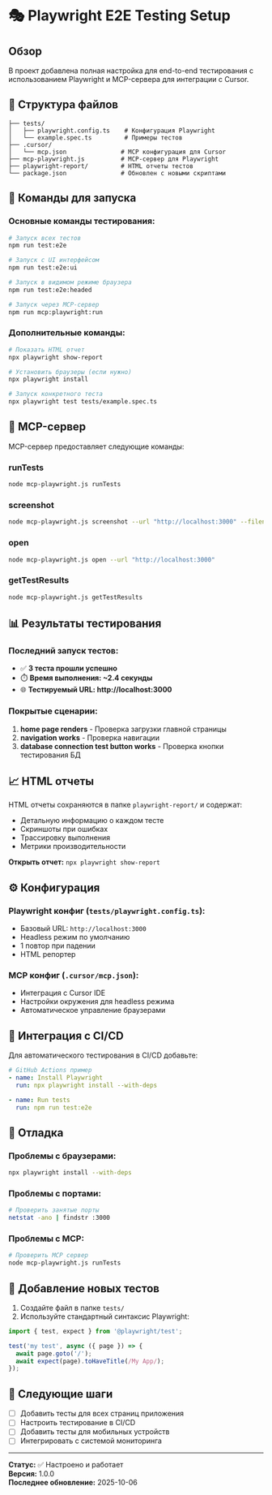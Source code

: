 # 🎭 Playwright E2E Testing Setup

## Обзор

В проект добавлена полная настройка для end-to-end тестирования с использованием Playwright и MCP-сервера для интеграции с Cursor.

## 📁 Структура файлов

```
├── tests/
│   ├── playwright.config.ts    # Конфигурация Playwright
│   └── example.spec.ts         # Примеры тестов
├── .cursor/
│   └── mcp.json               # MCP конфигурация для Cursor
├── mcp-playwright.js          # MCP-сервер для Playwright
├── playwright-report/         # HTML отчеты тестов
└── package.json               # Обновлен с новыми скриптами
```

## 🚀 Команды для запуска

### Основные команды тестирования:
```bash
# Запуск всех тестов
npm run test:e2e

# Запуск с UI интерфейсом
npm run test:e2e:ui

# Запуск в видимом режиме браузера
npm run test:e2e:headed

# Запуск через MCP-сервер
npm run mcp:playwright:run
```

### Дополнительные команды:
```bash
# Показать HTML отчет
npx playwright show-report

# Установить браузеры (если нужно)
npx playwright install

# Запуск конкретного теста
npx playwright test tests/example.spec.ts
```

## 🔧 MCP-сервер

MCP-сервер предоставляет следующие команды:

### runTests
```bash
node mcp-playwright.js runTests
```

### screenshot
```bash
node mcp-playwright.js screenshot --url "http://localhost:3000" --filename "screenshot.png"
```

### open
```bash
node mcp-playwright.js open --url "http://localhost:3000"
```

### getTestResults
```bash
node mcp-playwright.js getTestResults
```

## 📊 Результаты тестирования

### Последний запуск тестов:
- ✅ **3 теста прошли успешно**
- ⏱️ **Время выполнения: ~2.4 секунды**
- 🌐 **Тестируемый URL: http://localhost:3000**

### Покрытые сценарии:
1. **home page renders** - Проверка загрузки главной страницы
2. **navigation works** - Проверка навигации
3. **database connection test button works** - Проверка кнопки тестирования БД

## 📈 HTML отчеты

HTML отчеты сохраняются в папке `playwright-report/` и содержат:
- Детальную информацию о каждом тесте
- Скриншоты при ошибках
- Трассировку выполнения
- Метрики производительности

**Открыть отчет:** `npx playwright show-report`

## ⚙️ Конфигурация

### Playwright конфиг (`tests/playwright.config.ts`):
- Базовый URL: `http://localhost:3000`
- Headless режим по умолчанию
- 1 повтор при падении
- HTML репортер

### MCP конфиг (`.cursor/mcp.json`):
- Интеграция с Cursor IDE
- Настройки окружения для headless режима
- Автоматическое управление браузерами

## 🔄 Интеграция с CI/CD

Для автоматического тестирования в CI/CD добавьте:

```yaml
# GitHub Actions пример
- name: Install Playwright
  run: npx playwright install --with-deps

- name: Run tests
  run: npm run test:e2e
```

## 🐛 Отладка

### Проблемы с браузерами:
```bash
npx playwright install --with-deps
```

### Проблемы с портами:
```bash
# Проверить занятые порты
netstat -ano | findstr :3000
```

### Проблемы с MCP:
```bash
# Проверить MCP сервер
node mcp-playwright.js runTests
```

## 📝 Добавление новых тестов

1. Создайте файл в папке `tests/`
2. Используйте стандартный синтаксис Playwright:

```typescript
import { test, expect } from '@playwright/test';

test('my test', async ({ page }) => {
  await page.goto('/');
  await expect(page).toHaveTitle(/My App/);
});
```

## 🎯 Следующие шаги

- [ ] Добавить тесты для всех страниц приложения
- [ ] Настроить тестирование в CI/CD
- [ ] Добавить тесты для мобильных устройств
- [ ] Интегрировать с системой мониторинга

---

**Статус:** ✅ Настроено и работает  
**Версия:** 1.0.0  
**Последнее обновление:** 2025-10-06
